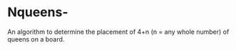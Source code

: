 # Nqueens-
An algorithm to determine the placement of  4+n (n = any whole number) of queens on a board.
